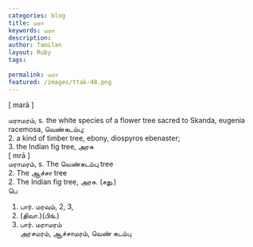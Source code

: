 ```yaml
---
categories: blog
title: மரா
keywords: மரா
description: 
author: Tamilan
layout: Ruby
tags: 
 
permalink: மரா
featured: /images/ttak-48.png
---
```

  
[ marā ]  
  
மராமரம், s. the white species of a flower tree sacred to Skanda, eugenia racemosa, வெண்கடம்பு;  
2. a kind of timber tree, ebony, diospyros ebenaster;  
3. the Indian fig tree, அரசு  
[ mrā ]  
மராமரம், s. The வெண்கடம்பு tree  
2. The ஆச்சா tree  
2. The Indian fig tree, அரசு. (சது.)  
பெ  
1. பார். மரவம், 2, 3,  
4. (திவா.)(பிங்.)  
2. பார். மராமரம்  
அரசமரம், ஆச்சாமரம், வெண் கடம்பு